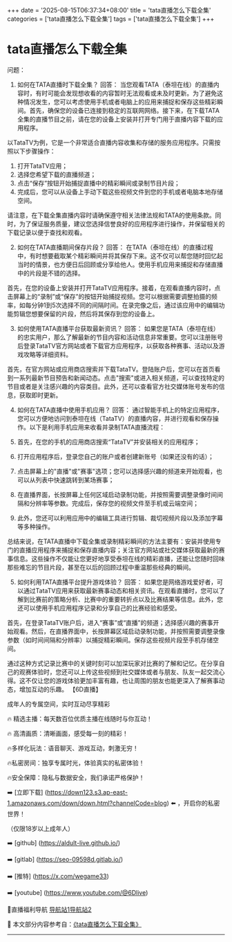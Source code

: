 +++
date = '2025-08-15T06:37:34+08:00'
title = 'tata直播怎么下载全集'
categories = ['tata直播怎么下载全集']
tags = ['tata直播怎么下载全集']
+++

# tata直播怎么下载全集

问题：
1. 如何在TATA直播时下载全集？
回答：
当您观看TATA（泰坦在线）的直播内容时，有时可能会发现想收看的内容暂时无法观看或未及时更新。为了避免这种情况发生，您可以考虑使用手机或者电脑上的应用来捕捉和保存这些精彩瞬间。首先，确保您的设备已连接到稳定的互联网网络。接下来，在下载TATA全集的直播节目之前，请在您的设备上安装并打开专门用于直播内容下载的应用程序。

以TataTV为例，它是一个非常适合直播内容收集和存储的服务应用程序。只需按照以下步骤操作：

1. 打开TataTV应用；
2. 选择您希望下载的直播频道；
3. 点击“保存”按钮开始捕捉直播中的精彩瞬间或录制节目片段；
4. 完成后，您可以从设备上手动下载这些视频文件到您的手机或者电脑本地存储空间。

请注意，在下载全集直播内容时请确保遵守相关法律法规和TATA的使用条款。同时，为了保证服务质量，建议您选择信誉良好的应用程序进行操作，并保留相关的下载记录以便于查找和观看。

2. 如何在TATA直播期间保存片段？
回答：
在TATA（泰坦在线）的直播过程中，有时想要截取某个精彩瞬间并将其保存下来。这不仅可以帮您随时回忆起当时的情景，也方便日后回顾或分享给他人。使用手机应用来捕捉和存储直播中的片段是不错的选择。

首先，在您的设备上安装并打开TataTV应用程序。接着，在观看直播内容时，点击屏幕上的“录制”或“保存”的按钮开始捕捉视频。您可以根据需要调整拍摄的频率，如每分钟1到5次选择不同的间隔时间。在录完像之后，通过该应用中的编辑功能剪辑您想要保留的片段，然后将其保存到您的设备上。

3. 如何使用TATA直播平台获取最新资讯？
回答：
如果您是TATA（泰坦在线）的忠实用户，那么了解最新的节目内容和活动信息非常重要。您可以注册账号后登录TataTV官方网站或者下载官方应用程序，以获取各种赛事、活动以及游戏攻略等详细资料。

首先，在官方网站或应用商店搜索并下载TataTV。登陆账户后，您可以在首页看到一系列最新节目预告和新闻动态。点击"搜索"或进入相关频道，可以查找特定的节目或者是关注感兴趣的内容类目。此外，还可以查看官方社交媒体账号发布的信息，获取即时更新。

4. 如何在TATA直播中使用手机应用？
回答：
通过智能手机上的特定应用程序，您可以方便地访问到泰坦在线（TataTV）的直播内容，并进行观看和保存操作。以下是利用手机应用来收看并录制TATA直播流程：

1. 首先，在您的手机的应用商店搜索“TataTV”并安装相关的应用程序；
2. 打开应用程序后，登录您自己的账户或者创建新账号（如果还没有的话）；
3. 点击屏幕上的"直播"或"赛事"选项；您可以选择感兴趣的频道来开始观看，也可以从列表中快速跳转到某场赛事；
4. 在直播界面，长按屏幕上任何区域启动录制功能，并按照需要调整录像时间间隔和分辨率等参数。完成后，保存您的视频文件至手机或云端空间；
5. 此外，您还可以利用应用中的编辑工具进行剪辑、裁切视频片段以及添加字幕等多种操作。

总结来说，在TATA直播中下载全集或录制精彩瞬间的方法主要有：安装并使用专门的直播应用程序来捕捉和保存直播内容；关注官方网站或社交媒体获取最新的赛事信息。这些操作不仅能让您更好地享受泰坦在线的精彩直播，还能让您随时回味那些难忘的节目片段，甚至在以后的回顾过程中重温那些经典的瞬间。

5. 如何利用TATA直播平台提升游戏体验？
回答：
如果您是网络游戏爱好者，可以通过TataTV应用来获取最新赛事动态和相关资讯。在观看直播时，您可以了解到比赛前的策略分析、比赛中的重要转折点以及比赛结果等信息。此外，您还可以使用手机应用程序记录和分享自己的比赛经验和感受。

首先，在登录TataTV账户后，进入“赛事”或“直播”的频道；选择感兴趣的赛事开始观看。然后，在直播界面中，长按屏幕区域启动录制功能，并按照需要调整录像参数（如时间间隔和分辨率）以捕捉精彩瞬间。保存这些视频片段至手机存储空间。

通过这种方式记录比赛中的关键时刻可以加深玩家对比赛的了解和记忆。在分享自己的观赛体验时，您还可以上传这些视频到社交媒体或者与朋友、队友一起交流心得。这不仅让您的游戏体验更加丰富有趣，也让周围的朋友也能更深入了解赛事动态，增加互动的乐趣。
【6D直播】

 成年人的专属空间，实时互动尽享精彩

🔥 精选主播：每天数百位优质主播在线随时与你互动！

🔥 高清画质：清晰画面，感受每一刻的精彩！

🔥多样化玩法：语音聊天、游戏互动，刺激无穷！

🔥私密房间：独享专属时光，体验真实的私密体验！

🔥安全保障：隐私与数据安全，我们承诺严格保护！

➡️ [立即下载] (https://down123.s3.ap-east-1.amazonaws.com/down/down.html?channelCode=blog) ⬅️ ，开启你的私密世界！

 （仅限18岁以上成年人）

➡️ [github] (https://aldult-live.github.io/)

➡️ [gitlab] (https://seo-09598d.gitlab.io/)

➡️ [推特] (https://x.com/wegame33)

➡️ [youtube] (https://www.youtube.com/@6Dlive)

🔞直播福利导航   [导航站1](https://webstack-86085a.gitlab.io/)[导航站2](https://onlygit123-2.github.io/)

📘 本文部分内容参考自：[《tata直播怎么下载全集》](https://webstack-hugo-7.pages.dev/)

---
